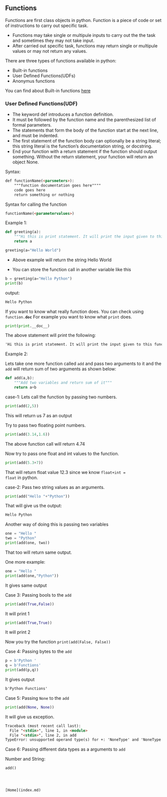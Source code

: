 ## Functions

Functions are first class objects in python. Function is a piece of code or set of instructions to carry out specific task.

- Functions may take single or multipule inputs to carry out the the task and sometimes they may not take input.
- After carried out specific task, functions may return single or multipule values or may not return any values.

There are three types of functions available in python:

- Built-in functions
- User Defined Functions(UDFs)
- Anonymus functions

You can find about Built-in functions [here](https://docs.python.org/3/library/functions.html)

### User Defined Functions(UDF)

- The keyword def introduces a function definition.
- It must be followed by the function name and the parenthesized list of formal parameters.
- The statements that form the body of the function start at the next line, and must be indented.
- The first statement of the function body can optionally be a string literal; this string literal is the function’s documentation string, or docstring.
- End your function with a return statement if the function should output something. Without the return statement, your function will return an object None.

Syntax:

```markdown
def functionName(<parsmeters>):
    """function documentation goes here""""
    code goes here
    return something or nothing
```

Syntax for calling the function

```markdown
functionName(<parametervalues>)
```
Example 1:

```python
def greeting(a):
    """Hi this is print statement. It will print the input given to this function"""
    return a

greeting(a="Hello World")
```
- Above example will return the string Hello World

- You can store the function call in another variable like this

```python
b = greeting(a="Hello Python")
print(b)
```
output:
```markdown
Hello Python
```
If you want to know what really function does. You can check using <code>function.__doc__</code>
For example you want to know what <code>print</code> does.

```python
print(print.__doc__)
```
The above statement will print the following:

```markdown
'Hi this is print statement. It will print the input given to this function'
```
Example 2:

Lets take one more function called <code>add</code> and pass two arguments to it and the <code>add</code> will return sum of two arguments as shown below:

```python
def add(a,b):
    """Add two variables and return sum of it"""
    return a+b
```
case-1: Lets call the function by passing two numbers.

```python
print(add(2,5))
```
This will return us 7 as an output

Try to pass two floating point numbers.

```python
print(add(3.14,1.6))
```
The above function call will return 4.74

Now try to pass one float and int values to the function.

```python
print(add(5.3+7))
```
That will return float value 12.3 since we know <code>float+int = float</code> in python.


case-2: Pass two string values as an arguments.

```python
print(add("Hello "+"Python"))
```
That will give us the output:

```markdown
Hello Python
```
Another way of doing this is passing two variables

```python
one = "Hello "
two = "Python"
print(add(one, two))
```
That too will return same output.

One more example:

```python
one = "Hello "
print(add(one,"Python"))
```
It gives same output

Case 3: Passing bools to the <code>add</code>

```python
print(add(True,False))
```
It will print 1

```python
print(add(True,True))
```
It will print 2

Now you try the function <code>print(add(False, False))</code>

Case 4: Passing bytes to the <code>add</code>

```python
p = b'Python '
q = b'Functions'
print(add(p,q))
```
It gives output

```markdown
b'Python Functions'
```
Case 5: Passing <code>None</code> to the <code>add</code>

```python
print(add(None, None))
```
It will give us exception.

```markdown
Traceback (most recent call last):
  File "<stdin>", line 1, in <module>
  File "<stdin>", line 2, in add
TypeError: unsupported operand type(s) for +: 'NoneType' and 'NoneType'
```

Case 6: Passing different data types as a arguments to <code>add</code>

Number and String:

```python
add()




[Home](index.md)
